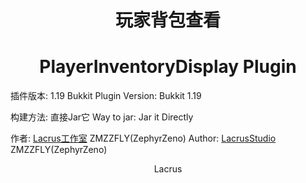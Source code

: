 <center><h1>玩家背包查看</h1></center>
<center><h1>PlayerInventoryDisplay Plugin</h1></center>
插件版本: 1.19 Bukkit 
Plugin Version: Bukkit 1.19

构建方法: 直接Jar它
Way to jar: Jar it Directly

作者: <a href="http://syzygy.top">Lacrus工作室</a> ZMZZFLY(ZephyrZeno)
Author: <a href="http://syzygy.top">LacrusStudio</a> ZMZZFLY(ZephyrZeno)
<center>Lacrus</center>
